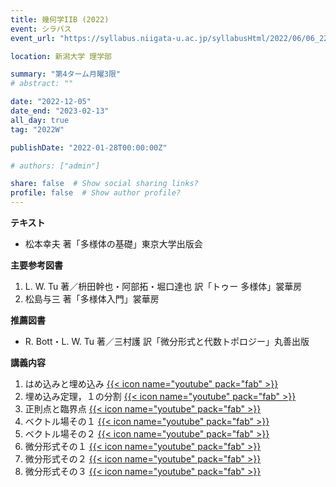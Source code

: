```yaml
---
title: 幾何学IIB (2022)
event: シラバス
event_url: "https://syllabus.niigata-u.ac.jp/syllabusHtml/2022/06/06_224S1542_ja_JP.html"

location: 新潟大学 理学部

summary: "第4ターム月曜3限"
# abstract: ""

date: "2022-12-05"
date_end: "2023-02-13"
all_day: true
tag: "2022W"

publishDate: "2022-01-28T00:00:00Z"

# authors: ["admin"]

share: false  # Show social sharing links?
profile: false  # Show author profile?
---
```

**テキスト**
- 松本幸夫 著「多様体の基礎」東京大学出版会

**主要参考図書**
1. L. W. Tu 著／枡田幹也・阿部拓・堀口達也 訳「トゥー 多様体」裳華房
2. 松島与三 著「多様体入門」裳華房

**推薦図書**
- R. Bott・L. W. Tu 著／三村護 訳「微分形式と代数トポロジー」丸善出版

**講義内容**
1. はめ込みと埋め込み
	[{{< icon name="youtube" pack="fab" >}}](https://youtu.be/sH0Fnr7dfD8)
2. 埋め込み定理，１の分割
	[{{< icon name="youtube" pack="fab" >}}](https://youtu.be/u2EDZC48OrI)
3. 正則点と臨界点
	[{{< icon name="youtube" pack="fab" >}}](https://youtu.be/empXWbrxRUM)
4. ベクトル場その１
	[{{< icon name="youtube" pack="fab" >}}](https://youtu.be/GFPRs_kYDsQ)
5. ベクトル場その２
	[{{< icon name="youtube" pack="fab" >}}](https://youtu.be/3vqdeo-3W0Y)
6. 微分形式その１
	[{{< icon name="youtube" pack="fab" >}}](https://youtu.be/_US7foJaBNo)
7. 微分形式その２
	[{{< icon name="youtube" pack="fab" >}}](https://youtu.be/gLIB6C8wEWc)
8. 微分形式その３
	[{{< icon name="youtube" pack="fab" >}}](https://youtu.be/DLsl1O2iO6Y)
